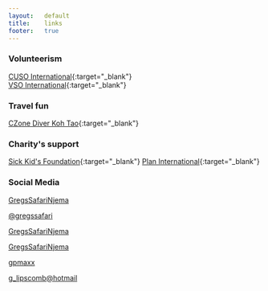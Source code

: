 ```yaml
---
layout:   default
title:    links
footer:	  true
---
```


### Volunteerism ###
[CUSO International](http://www.cusointernational.org/){:target="_blank"}  
[VSO International](https://www.vsointernational.org/){:target="_blank"}  

### Travel fun ###  
[CZone Diver Koh Tao](http://www.czonediver.com/){:target="_blank"}  
  
### Charity's support ###
[Sick Kid's Foundation](https://www.sickkidsfoundation.com/#/){:target="_blank"} 
[Plan International](https://plan-international.org/){:target="_blank"}

### Social Media ###

<a href="https://www.youtube.com/channel/UCoP--yoNLIEuywh3392eX9g" class="faicon fa-youtube-play" target="_blank">GregsSafariNjema</a>  
  
<a href="https://twitter.com/gregssafari" class="faicon fa-twitter" target="_blank">@gregssafari</a>  
  
<a href="https://www.instagram.com/_u/gregssafarinjema/" class="faicon fa-instagram" target="_blank">GregsSafariNjema</a>  
  
<a href="https://ca.linkedin.com/in/gregorylipscomb" class="faicon fa-linkedin-square" target="_blank">GregsSafariNjema</a>  
  
<a href="https://github.com/gpmaxx/" class="faicon fa-github" target="_blank">gpmaxx</a>  
  
<a href="mailto:g_lipscomb@hotmail.com" class="faicon fa-envelope">g_lipscomb@hotmail</a>  
